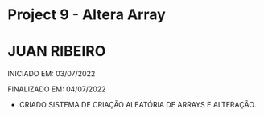 # Project 9 - Altera Array

# JUAN RIBEIRO



INICIADO EM: 03/07/2022

FINALIZADO EM: 04/07/2022



- CRIADO SISTEMA DE CRIAÇÃO ALEATÓRIA DE ARRAYS E ALTERAÇÃO.
